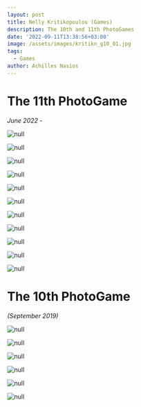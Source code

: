 ```yaml
---
layout: post
title: Nelly Kritikopoulou (Games)
description: The 10th and 11th PhotoGames
date: '2022-09-11T13:38:56+03:00'
image: /assets/images/kritikn_g10_01.jpg
tags:
  - Games
author: Achilles Nasios
---
```

# The 11th PhotoGame

_June 2022_ -



![null](/assets/images/01-νέλλη-κρητικοπούλου.jpg)

![null](/assets/images/02-νέλλη-κρητικοπούλου.jpg)

![null](/assets/images/03-νέλλη-κρητικοπούλου.jpg)

![null](/assets/images/04-νέλλη-κρητικοπούλου.jpg)

![null](/assets/images/05-νέλλη-κρητικοπούλου.jpg)

![null](/assets/images/06-νέλλη-κρητικοπούλου.jpg)

![null](/assets/images/07-νέλλη-κρητικοπούλου.jpg)

![null](/assets/images/08-νέλλη-κρητικοπούλου.jpg)

![null](/assets/images/09-νέλλη-κρητικοπούλου.jpg)

![null](/assets/images/10-νέλλη-κρητικοπούλου.jpg)

![null](/assets/images/11-νέλλη-κρητικοπούλου.jpg)

# The 10th PhotoGame

_(September 2019)_

![null](/assets/images/kritikn_g10_01.jpg)

![null](/assets/images/kritikn_g10_02.jpg)

![null](/assets/images/kritikn_g10_03.jpg)

![null](/assets/images/kritikn_g10_04.jpg)

![null](/assets/images/kritikn_g10_05.jpg)

![null](/assets/images/kritikn_g10_06.jpg)
